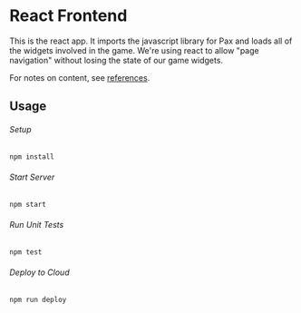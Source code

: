# React Frontend

This is the react app.  It imports the javascript library for Pax and loads all of the widgets involved in the game.  We're using react to allow "page navigation" without losing the state of our game widgets.

For notes on content, see [references](references.md).

## Usage

###### Setup

```bash
npm install
```

###### Start Server

```bash
npm start
```

###### Run Unit Tests

```bash
npm test
```

###### Deploy to Cloud

```bash
npm run deploy
```
